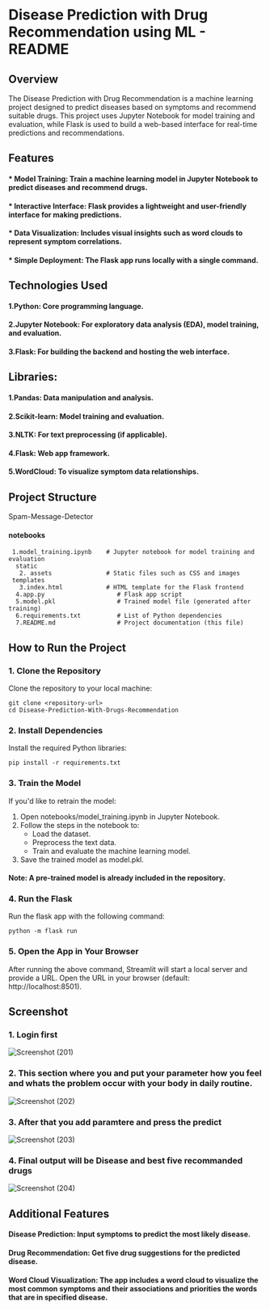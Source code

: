 # Disease Prediction with Drug Recommendation using ML - README

## Overview
The Disease Prediction with Drug Recommendation is a machine learning project designed to predict diseases based on symptoms and recommend suitable drugs. This project uses Jupyter Notebook for model training and evaluation, while Flask is used to build a web-based interface for real-time predictions and recommendations.

## Features
#### * Model Training: Train a machine learning model in Jupyter Notebook to predict diseases and recommend drugs.
#### * Interactive Interface: Flask provides a lightweight and user-friendly interface for making predictions.
#### * Data Visualization: Includes visual insights such as word clouds to represent symptom correlations.
#### * Simple Deployment: The Flask app runs locally with a single command.

## Technologies Used
#### 1.Python: Core programming language.
#### 2.Jupyter Notebook:  For exploratory data analysis (EDA), model training, and evaluation.
#### 3.Flask: For building the backend and hosting the web interface.

## Libraries:
#### 1.Pandas: Data manipulation and analysis.
#### 2.Scikit-learn: Model training and evaluation.
#### 3.NLTK: For text preprocessing (if applicable).
#### 4.Flask: Web app framework.
#### 5.WordCloud: To visualize symptom data relationships.

## Project Structure

Spam-Message-Detector

  #### notebooks
     1.model_training.ipynb    # Jupyter notebook for model training and evaluation
      static
       2. assets               # Static files such as CSS and images
     templates
       3.index.html            # HTML template for the Flask frontend
      4.app.py                    # Flask app script
      5.model.pkl                 # Trained model file (generated after training)
      6.requirements.txt          # List of Python dependencies
      7.README.md                 # Project documentation (this file)

## How to Run the Project
### 1. Clone the Repository
Clone the repository to your local machine:

    git clone <repository-url>
    cd Disease-Prediction-With-Drugs-Recommendation

### 2. Install Dependencies
Install the required Python libraries:

    pip install -r requirements.txt

### 3. Train the Model
If you'd like to retrain the model:

1. Open notebooks/model_training.ipynb in Jupyter Notebook.
2. Follow the steps in the notebook to:
   * Load the dataset.
   * Preprocess the text data.
   * Train and evaluate the machine learning model.
3. Save the trained model as model.pkl.

#### Note: A pre-trained model is already included in the repository.

### 4. Run the Flask
Run the flask app with the following command:

    python -m flask run

### 5. Open the App in Your Browser
After running the above command, Streamlit will start a local server and provide a URL. Open the URL in your browser (default: http://localhost:8501).

## Screenshot
 ### 1. Login first
![Screenshot (201)](https://github.com/user-attachments/assets/a77ab938-0ca0-4624-9db0-7e8565a7b843)

 ### 2. This section where you and put your parameter how you feel and whats the problem occur with your body in daily routine.
![Screenshot (202)](https://github.com/user-attachments/assets/78742262-92a8-42bf-ad11-ac4d10b20eb6)

 ### 3. After that you add paramtere and press the predict
 ![Screenshot (203)](https://github.com/user-attachments/assets/ad00087e-bec2-49f7-8f9f-623983cb61cc)

 ### 4. Final output will be Disease and best five recommanded drugs
 ![Screenshot (204)](https://github.com/user-attachments/assets/abc4917f-b5d6-4a71-aba9-0734a68ccb38)


## Additional Features
  #### Disease Prediction: Input symptoms to predict the most likely disease.
  #### Drug Recommendation: Get five drug suggestions for the predicted disease.
  #### Word Cloud Visualization: The app includes a word cloud to visualize the most common symptoms and their associations and priorities the words that are in specified disease.


